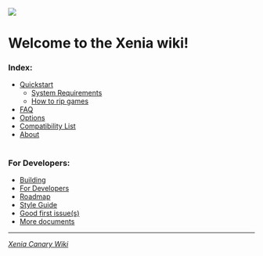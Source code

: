 ![](https://github.com/xenia-project/xenia/raw/master/assets/icon/128.png)

# Welcome to the Xenia wiki!

### Index:
  * [Quickstart](https://github.com/xenia-project/xenia/wiki/Quickstart)
    * [System Requirements](https://github.com/xenia-project/xenia/wiki/Quickstart#system-requirements)
    * [How to rip games](https://github.com/xenia-project/xenia/wiki/Quickstart#how-to-rip-games)
  * [FAQ](https://github.com/xenia-project/xenia/wiki/FAQ)
  * [Options](https://github.com/xenia-project/xenia/wiki/Options)
  * [Compatibility List](https://github.com/xenia-project/game-compatibility/issues)
  * [About](https://github.com/xenia-project/xenia/wiki/About)

#
### For Developers:
  * [Building](https://github.com/xenia-project/xenia/blob/master/docs/building.md)
  * [For Developers](https://github.com/xenia-project/xenia/wiki/For-Developers)
  * [Roadmap](https://github.com/xenia-project/xenia/wiki/Roadmap)
  * [Style Guide](https://github.com/xenia-project/xenia/blob/master/docs/style_guide.md)
  * [Good first issue(s)](https://github.com/xenia-project/xenia/issues?q=is%3Aopen+is%3Aissue+label%3A%22good+first+issue%22)
  * [More documents](https://github.com/xenia-project/xenia/tree/master/docs)

---

*[Xenia Canary Wiki](https://github.com/xenia-canary/xenia-canary/wiki)*